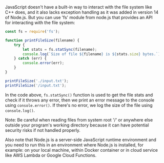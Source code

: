 JavaScript doesn't have a built-in way to interact with the file system like C++ does, and it also lacks exception handling as it was added in version 14 of Node.js. But you can use 'fs' module from node.js that provides an API for interacting with the file system:

```javascript
const fs = require('fs');

function printFileSize(filename) {
    try {
        let stats = fs.statSync(filename);
        console.log(`Size of file ${filename} is ${stats.size} bytes.`);
    } catch (err) {
        console.error(err);
    }
}

printFileSize('./input.txt');
printFileSize('/input.txt');
```

In the code above, `fs.statSync()` function is used to get the file stats and check if it throws any error, then we print an error message to the console using `console.error()`. If there's no error, we log the size of the file using `console.log()`.

Note: Be careful when reading files from system root '/' or anywhere else outside your program's working directory because it can have potential security risks if not handled properly. 

Also note that Node.js is a server-side JavaScript runtime environment and you need to run this in an environment where Node.js is installed, for example: on your local machine, within Docker container or in cloud service like AWS Lambda or Google Cloud Functions.
